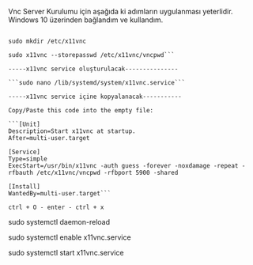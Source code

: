 Vnc Server Kurulumu için aşağıda ki adımların uygulanması yeterlidir. Windows 10 üzerinden bağlandım ve kullandım.

```sudo apt-get -y install x11vnc

sudo mkdir /etc/x11vnc

sudo x11vnc --storepasswd /etc/x11vnc/vncpwd```

-----x11vnc service oluşturulacak---------------

```sudo nano /lib/systemd/system/x11vnc.service```

-----x11vnc service içine kopyalanacak-----------

Copy/Paste this code into the empty file:

```[Unit]
Description=Start x11vnc at startup.
After=multi-user.target

[Service]
Type=simple
ExecStart=/usr/bin/x11vnc -auth guess -forever -noxdamage -repeat -rfbauth /etc/x11vnc/vncpwd -rfbport 5900 -shared

[Install]
WantedBy=multi-user.target```

ctrl + O - enter - ctrl + x
```
sudo systemctl daemon-reload

sudo systemctl enable x11vnc.service

sudo systemctl start x11vnc.service
```
